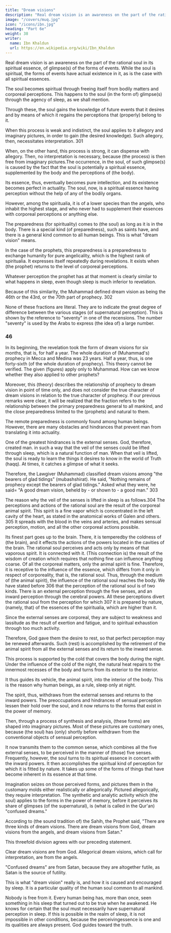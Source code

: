 ```yaml
---
title: "Dream visions"
description: "Real dream vision is an awareness on the part of the rational soul in its spiritual essence, of glimpse(s) of the forms of events"
image: "/covers/muq.jpg"
icon: "/icons/ibn.jpg"
heading: "Part 6e"
weight: 38
writer:
  name: Ibn Khaldun
  url: https://en.wikipedia.org/wiki/Ibn_Khaldun
---
```





Real dream vision is an awareness on the part of the rational soul in its spiritual essence, of glimpse(s) of the forms of events. While the soul is spiritual, the forms of events have actual existence in it, as is the case with all spiritual essences.

The soul becomes spiritual through freeing itself from bodily matters and corporeal perceptions. This happens to the soul (in the form of) glimpse(s) through the agency of sleep, as we shall mention. 

Through these, the soul gains the knowledge of future events that it desires and by means of which it regains the perceptions that (properly) belong to it. 

When this process is weak and indistinct, the soul applies to it allegory and imaginary pictures, in order to gain (the desired
knowledge). Such allegory, then, necessitates interpretation. 301 

When, on the other hand, this process is strong, it can dispense with allegory. Then, no interpretation is necessary, because (the process) is then free from imaginary pictures.The occurrence, in the soul, of such glimpse(s) is caused by the fact that the soul is potentially a spiritual essence, supplemented by the body and the perceptions of (the body). 

Its essence, thus, eventually becomes pure intellection, and its existence becomes perfect in actuality. The soul, now, is a spiritual essence having perception without the help of any of the bodily organs. 

However, among the spiritualia, it is of a lower species than the angels, who inhabit the highest stage, and who never had to supplement their essences with corporeal perceptions or anything else. 

The preparedness (for spirituality) comes to (the soul) as long as it is in the body. There is a special kind (of preparedness), such as saints have, and there is a general kind common to all human beings. This is what "dream vision" means.

In the case of the prophets, this preparedness is a preparedness to exchange humanity for pure angelicality, which is the highest rank of spiritualia. It expresses itself repeatedly during revelations. It exists when (the prophet) returns to the level
of corporeal perceptions. 

Whatever perception the prophet has at that moment is clearly similar to what happens in sleep, even though sleep is much inferior to revelation.

Because of this similarity, the Muhammad defined dream vision as being the 46th or the 43rd, or the 70th part of prophecy. 302

None of these fractions are literal. They are to indicate the great degree of difference between the various
stages (of supernatural perception). This is shown by the reference to "seventy" in one of the recensions. The number "seventy" is used by the Arabs to express (the idea of) a large number.

### 46

In its beginning, the revelation took the form of dream visions for six months, that is, for half a year. The whole duration of (Muhammad's) prophecy in Mecca and Medina was 23 years. Half a year, thus, is one forty-sixth (of the whole duration of prophecy). This theory cannot be verified. The given (figures) apply only to Muhammad. How can we know whether they also applied to other prophets? 

Moreover, this (theory) describes the relationship of prophecy to dream vision in point of time only, and does not consider the true character of dream visions in relation to the true character of prophecy. If our previous remarks were clear, it will
be realized that the fraction refers to the relationship between the primary preparedness general to all mankind, and the close preparedness limited to the (prophets) and natural to them.

The remote preparedness is commonly found among human beings.
However, there are many obstacles and hindrances that prevent man from translating
it into actuality. 

One of the greatest hindrances is the external senses. God, therefore,
created man. in such a way that the veil of the senses could be lifted through sleep,
which is a natural function of man. When that veil is lifted, the soul is ready to learn
the things it desires to know in the world of Truth (haqq). At times, it catches a
glimpse of what it seeks. 

Therefore, the Lawgiver (Muhammad) classified dream visions among "the bearers of glad tidings" (mubashshirat). He said, "Nothing
remains of prophecy except the bearers of glad tidings." Asked what they were, he
said= "A good dream vision, beheld by - or shown to - a good man." 303

The reason why the veil of the senses is lifted in sleep is as follows.304 The
perceptions and actions of the rational soul are the result of the corporeal animal
spirit. This spirit is a fine vapor which is concentrated in the left cavity of the heart,
as stated in the anatomical works of Galen and others. 305 It spreads with the blood
in the veins and arteries, and makes sensual perception, motion, and all the other
corporeal actions possible. 

Its finest part goes up to the brain. There, it is temperedby the coldness of (the brain), and it effects the actions of the powers located in the
cavities of the brain. The rational soul perceives and acts only by means of that
vaporous spirit. It is connected with it. (This connection is) the result of the wisdom
of creation which requires that nothing fine can influence anything coarse. Of all the
corporeal matters, only the animal spirit is fine. Therefore, it is receptive to the
influence of the essence, which differs from it only in respect of corporeality, that is,
the rational soul. Thus, through the medium of (the animal spirit), the influence of
the rational soul reaches the body.
We have stated before 306 that the perception of the rational soul is of two
kinds. There is an external perception through the five senses, and an inward
perception through the cerebral powers. All these perceptions divert the rational soul
from the perception for which 307 it is prepared by nature, (namely, that) of the
essences of the spiritualia, which are higher than it.

Since the external senses are corporeal, they are subject to weakness and lassitude as the result of exertion and fatigue, and to spiritual exhaustion through too much activity. 

Therefore, God gave them the desire to rest, so that perfect perception may be renewed afterwards. Such (rest) is accomplished by the retirement of the animal spirit from all the external senses and its return to the inward sense.

This process is supported by the cold that covers the body during the night. Under the influence of the cold of the night, the natural heat repairs to the innermost recesses of the body and turns from its exterior to the interior. 

It thus guides its vehicle, the animal spirit, into the interior of the body. This is the reason why human beings, as a rule, sleep only at night.

The spirit, thus, withdraws from the external senses and returns to the inward powers. The preoccupations and hindrances of sensual perception lessen their hold over the soul, and it now returns to the forms that exist in the power of memory.

Then, through a process of synthesis and analysis, (these forms) are shaped into imaginary pictures. Most of these pictures are customary ones, because (the soul) has (only) shortly before withdrawn from the conventional objects of sensual perception.

It now transmits them to the common sense, which combines all the five external senses, to be perceived in the manner of (those) five senses. Frequently, however, the soul turns to its spiritual essence in concert with the inward powers. It then accomplishes the spiritual kind of perception for which it is fitted by nature. It takes up some of the forms of things that have become inherent in its essence at that time. 

Imagination seizes on those perceived forms, and pictures them in the customary molds either realistically or allegorically. Pictured allegorically, they require interpretation. The synthetic and analytic activity which (the soul) applies to the forms in the power of memory, before it perceives its share of glimpses (of the supernatural), is (what is called in the Qur'an) "confused dreams."

According to (the sound tradition of) the Sahih, the Prophet said, "There are three kinds of dream visions. There are dream visions from God, dream visions from the angels, and dream visions from Satan." 

This threefold division agrees with our preceding statement. 

Clear dream visions are from God. Allegorical dream visions, which call for interpretation, are from the angels. 

"Confused dreams" are from Satan, because they are altogether futile, as Satan is the source of futility.

This is what "dream vision" really is, and how it is caused and encouraged by sleep. It is a particular quality of the human soul common to all mankind. 

Nobody is free from it. Every human being has, more than once, seen something in his sleep that turned out to be true when he awakened. He knows for certain that the soul must necessarily have supernatural perception in sleep. If this is possible in the
realm of sleep, it is not impossible in other conditions, because the perceivingessence is one and its qualities are always present. God guides toward the truth.
